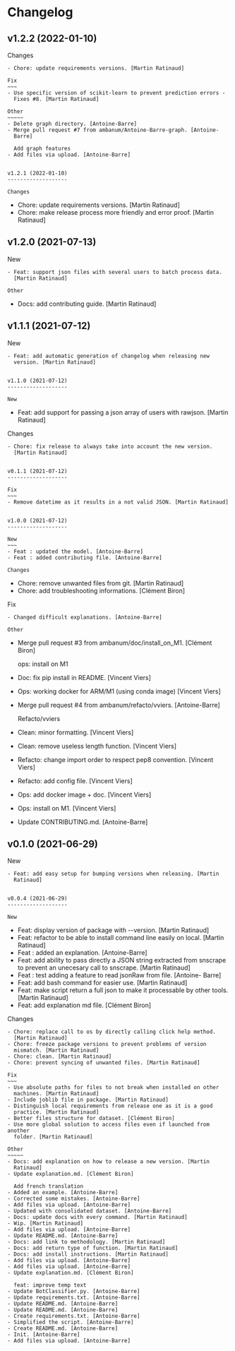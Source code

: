 Changelog
=========


v1.2.2 (2022-01-10)
-------------------

Changes
~~~~~~~
- Chore: update requirements versions. [Martin Ratinaud]

Fix
~~~
- Use specific version of scikit-learn to prevent prediction errors -
  Fixes #8. [Martin Ratinaud]

Other
~~~~~
- Delete graph directory. [Antoine-Barre]
- Merge pull request #7 from ambanum/Antoine-Barre-graph. [Antoine-
  Barre]

  Add graph features
- Add files via upload. [Antoine-Barre]


v1.2.1 (2022-01-10)
-------------------

Changes
~~~~~~~
- Chore: update requirements versions. [Martin Ratinaud]
- Chore: make release process more friendly and error proof. [Martin
  Ratinaud]


v1.2.0 (2021-07-13)
-------------------

New
~~~
- Feat: support json files with several users to batch process data.
  [Martin Ratinaud]

Other
~~~~~
- Docs: add contributing guide. [Martin Ratinaud]


v1.1.1 (2021-07-12)
-------------------

New
~~~
- Feat: add automatic generation of changelog when releasing new
  version. [Martin Ratinaud]


v1.1.0 (2021-07-12)
-------------------

New
~~~
- Feat: add support for passing a json array of users with rawjson.
  [Martin Ratinaud]

Changes
~~~~~~~
- Chore: fix release to always take into account the new version.
  [Martin Ratinaud]


v0.1.1 (2021-07-12)
-------------------

Fix
~~~
- Remove datetime as it results in a not valid JSON. [Martin Ratinaud]


v1.0.0 (2021-07-12)
-------------------

New
~~~
- Feat : updated the model. [Antoine-Barre]
- Feat : added contributing file. [Antoine-Barre]

Changes
~~~~~~~
- Chore: remove unwanted files from git. [Martin Ratinaud]
- Chore: add troubleshooting informations. [Clément Biron]

Fix
~~~
- Changed difficult explanations. [Antoine-Barre]

Other
~~~~~
- Merge pull request #3 from ambanum/doc/install_on_M1. [Clément Biron]

  ops: install on M1
- Doc: fix pip install in README. [Vincent Viers]
- Ops: working docker for ARM/M1 (using conda image) [Vincent Viers]
- Merge pull request #4 from ambanum/refacto/vviers. [Antoine-Barre]

  Refacto/vviers
- Clean: minor formatting. [Vincent Viers]
- Clean: remove useless length function. [Vincent Viers]
- Refacto: change import order to respect pep8 convention. [Vincent
  Viers]
- Refacto: add config file. [Vincent Viers]
- Ops: add docker image + doc. [Vincent Viers]
- Ops: install on M1. [Vincent Viers]
- Update CONTRIBUTING.md. [Antoine-Barre]


v0.1.0 (2021-06-29)
-------------------

New
~~~
- Feat: add easy setup for bumping versions when releasing. [Martin
  Ratinaud]


v0.0.4 (2021-06-29)
-------------------

New
~~~
- Feat: display version of package with --version. [Martin Ratinaud]
- Feat: refactor to be able to install command line easily on local.
  [Martin Ratinaud]
- Feat : added an explanation. [Antoine-Barre]
- Feat: add ability to pass directly a JSON string extracted from
  snscrape to prevent an unecesary call to snscrape. [Martin Ratinaud]
- Feat : test adding a feature to read jsonRaw from file. [Antoine-
  Barre]
- Feat: add bash command for easier use. [Martin Ratinaud]
- Feat: make script return a full json to make it processable by other
  tools. [Martin Ratinaud]
- Feat: add explanation md file. [Clément Biron]

Changes
~~~~~~~
- Chore: replace call to os by directly calling click help method.
  [Martin Ratinaud]
- Chore: freeze package versions to prevent problems of version
  mismatch. [Martin Ratinaud]
- Chore: clean. [Martin Ratinaud]
- Chore: prevent syncing of unwanted files. [Martin Ratinaud]

Fix
~~~
- Use absolute paths for files to not break when installed on other
  machines. [Martin Ratinaud]
- Include joblib file in package. [Martin Ratinaud]
- Distinguish local requirements from release one as it is a good
  practice. [Martin Ratinaud]
- Better files structure for dataset. [Clément Biron]
- Use more global solution to access files even if launched from another
  folder. [Martin Ratinaud]

Other
~~~~~
- Docs: add explanation on how to release a new version. [Martin
  Ratinaud]
- Update explanation.md. [Clément Biron]

  Add french translation
- Added an example. [Antoine-Barre]
- Corrected some mistakes. [Antoine-Barre]
- Add files via upload. [Antoine-Barre]
- Updated with consolidated dataset. [Antoine-Barre]
- Docs: update docs with every command. [Martin Ratinaud]
- Wip. [Martin Ratinaud]
- Add files via upload. [Antoine-Barre]
- Update README.md. [Antoine-Barre]
- Docs: add link to methodology. [Martin Ratinaud]
- Docs: add return type of function. [Martin Ratinaud]
- Docs: add install instructions. [Martin Ratinaud]
- Add files via upload. [Antoine-Barre]
- Add files via upload. [Antoine-Barre]
- Update explanation.md. [Clément Biron]

  feat: improve temp text
- Update BotClassifier.py. [Antoine-Barre]
- Update requirements.txt. [Antoine-Barre]
- Update README.md. [Antoine-Barre]
- Update README.md. [Antoine-Barre]
- Create requirements.txt. [Antoine-Barre]
- Simplified the script. [Antoine-Barre]
- Create README.md. [Antoine-Barre]
- Init. [Antoine-Barre]
- Add files via upload. [Antoine-Barre]



